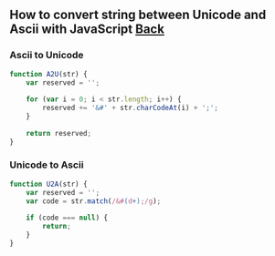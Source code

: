 ## How to convert string between Unicode and Ascii with JavaScript [Back](./qa.md)

### Ascii to Unicode

```js
function A2U(str) {
    var reserved = '';
    
    for (var i = 0; i < str.length; i++) {
        reserved += '&#' + str.charCodeAt(i) + ';';
    }
    
    return reserved;
}
```

### Unicode to Ascii

```js
function U2A(str) {
    var reserved = '';
    var code = str.match(/&#(d+);/g);
    
    if (code === null) {
        return;
    }
}
```
